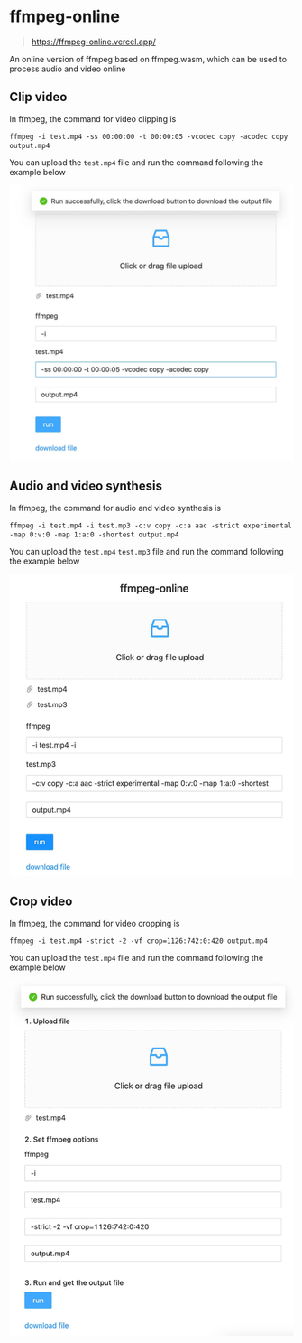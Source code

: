 # ffmpeg-online

> https://ffmpeg-online.vercel.app/

An online version of ffmpeg based on ffmpeg.wasm, which can be used to process audio and video online

## Clip video

In ffmpeg, the command for video clipping is

```shell
ffmpeg -i test.mp4 -ss 00:00:00 -t 00:00:05 -vcodec copy -acodec copy output.mp4
```

You can upload the `test.mp4` file and run the command following the example below

![](./demo/clip-video.jpg)

## Audio and video synthesis

In ffmpeg, the command for audio and video synthesis is

```shell
ffmpeg -i test.mp4 -i test.mp3 -c:v copy -c:a aac -strict experimental -map 0:v:0 -map 1:a:0 -shortest output.mp4
```

You can upload the `test.mp4` `test.mp3` file and run the command following the example below

![](./demo/video-audio.jpg)

## Crop video

In ffmpeg, the command for video cropping is

```shell
ffmpeg -i test.mp4 -strict -2 -vf crop=1126:742:0:420 output.mp4
```

You can upload the `test.mp4` file and run the command following the example below

![](./demo/crop-video.jpg)
